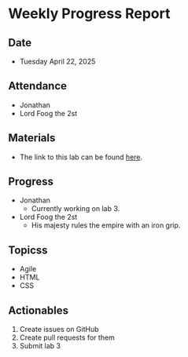 # Weekly Progress Report
## Date
* Tuesday April 22, 2025
## Attendance
* Jonathan
* Lord Foog the 2st
## Materials
- The link to this lab can be found [here](https://github.com/j2renteriaUCSD/sp25-cse110-lab3).
## Progress
* Jonathan
  * Currently working on lab 3.
* Lord Foog the 2st
  * His majesty rules the empire with an iron grip.
## Topicss
* Agile
* HTML
* CSS
## Actionables
1. Create issues on GitHub
2. Create pull requests for them
3. Submit lab 3